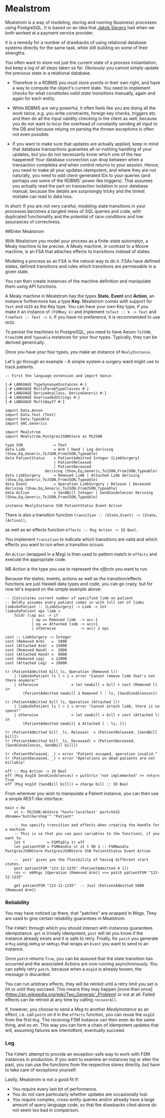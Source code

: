 Mealstrom
=========

Mealstrom is a way of modeling, storing and running (business) processes using PostgreSQL. It is based on an idea that [Jakob Sievers](http://canned.primat.es/) had when we both worked at a payment service provider.

It is a remedy for a number of drawbacks of using relational database systems directly for the same task, while still building on some of their strengths.

You often want to store not just the current state of a process instantiation, but keep a log of all steps taken so far. Obviously you cannot simply update the previous state in a relational database.

* Therefore in a RDBMS you must store *events* in their own right, and have a way to compute the object's current state. You need to implement checks for what constitutes *valid state transitions* manually, again and again for each entity.

* While RDBMS are very powerful, it often feels like you are doing all the work twice, e.g. you write constraints, foreign key checks, triggers etc. and then do all the input validity checking in the client as well, because you do not want to incur the overhead of constantly sending all input to the DB and because relying on parsing the thrown exceptions is often not even possible.

* If you want to make sure that updates are actually applied, keep in mind that database transactions guarantee all-or-nothing handling of your updates, but you do not necessarily know which one of the two happened! Your database connection can drop between when a transaction completes and when control returns to your session. Hence, you need to make all your updates idempotent, and where they are not naturally, you need to add client-generated IDs to your queries (and perhaps use some of the RDBMS' power like triggers). That assumes you actually read the part on transaction isolation in your database manual, because the details are surprisingly tricky and the tiniest mistake can lead to data loss.

In short: If you are not very careful, modeling state transitions in your processes becomes a tangled mess of SQL queries and code, with duplicated functionality and the potential of race conditions and low assurances of correctness.

##Enter Mealstrom

With Mealstrom you model your process as a finite-state automaton, a Mealy machine to be precise. A Mealy machine, in contrast to a Moore machine, is an FSA that attaches effects to transitions instead of states.

Modeling a process as an FSA is the natural way to do it. FSAs have defined states, defined transitions and rules which transitions are permissable in a given state.

You can then create instances of the machine definition and manipulate them using API functions.

A Mealy machine in Mealstrom has the types **State**, **Event** and **Action**, an instance furthermore has a type **Key**. Mealstrom comes with support for `Text` and `UUID` as the Key type. You can have your own Key type, if you make it an instance of `(FSMKey k)` and implement `toText :: k -> Text` and `fromText :: Text -> k`. If you have no preference, it is recommended to use `UUID`.

To persist the machines to PostgreSQL, you need to have Aeson `ToJSON`, `FromJSON` and `Typeable` instances for your four types. Typically, they can be derived generically.

Once you have your four types, you make an instance of `MealyInstance`.

Let's go through an example - A simple system a surgery ward might use to track patients.

```
-- First the language extension and import dance:

{-# LANGUAGE TypeSynonymInstances #-}
{-# LANGUAGE MultiParamTypeClasses #-}
{-# LANGUAGE DeriveAnyClass, DeriveGeneric #-}
{-# LANGUAGE OverloadedStrings #-}
{-# LANGUAGE MultiWayIf #-}

import Data.Aeson
import Data.Text (Text)
import Data.Typeable
import GHC.Generics

import Mealstrom
import Mealstrom.PostgresJSONStore as PGJSON

type SSN              = Text
data Limb             = Arm | Hand | Leg deriving (Show,Eq,Generic,ToJSON,FromJSON,Typeable)
data PatientStatus    = PatientAdmitted Integer [LimbSurgery]
                      | PatientReleased
                      | PatientDeceased
                  deriving (Show,Eq,Generic,ToJSON,FromJSON,Typeable)
data LimbSurgery      = Removed Limb | Attached Limb deriving (Show,Eq,Generic,ToJSON,FromJSON,Typeable)
data Event            = Operation LimbSurgery | Release | Deceased deriving (Show,Eq,Generic,ToJSON,FromJSON,Typeable)
data Action           = SendBill Integer | SendCondolences deriving (Show,Eq,Generic,ToJSON,FromJSON,Typeable)

instance MealyInstance SSN PatientStatus Event Action

```

There is also a transition function `transition :: (State,Event) -> (State,[Action])`,

as well as an effects function `effects :: Msg Action -> IO Bool`.

You implement `transition` to indicate which transitions are valid and which effects you want to run when a transition occurs.

An `Action` (wrapped in a Msg) is then used to pattern match in `effects` and execute the appropriate code.

NB *Action* is the type you use to represent the *effects* you want to run.

Because the states, events, actions as well as the transition/effects functions are just Haskell data types and code, you can go crazy, but for now let's expand on the simple example above:

```
-- |Calculates current number of specified limb on patient
-- Boldly assumes every patient comes in with full set of limbs
limbsOnPatient :: [LimbSurgery] -> Limb -> Int
limbsOnPatient ops limb =
    foldr (\op acc -> if
            | op == Removed limb  -> acc-1
            | op == Attached limb -> acc+1
            | otherwise           -> acc) 2 ops

cost :: LimbSurgery -> Integer
cost (Removed Arm)   =  5000
cost (Attached Arm)  = 15000
cost (Removed Hand)  =  2000
cost (Attached Hand) =  8000
cost (Removed Leg)   = 12000
cost (Attached Leg)  = 20000

tr (PatientAdmitted bill ls, Operation (Removed l))
    | limbsOnPatient ls l < 1 = error "Cannot remove limb that's not there anymore!"
    | otherwise               = let newbill = bill + cost (Removed l) in
        (PatientAdmitted newbill $ Removed l : ls, [SendCondolences])

tr (PatientAdmitted bill ls, Operation (Attached l))
    | limbsOnPatient ls l > 1 = error "Cannot attach limb, there is no space!"
    | otherwise               = let newbill = bill + cost (Attached l) in
        (PatientAdmitted newbill $ Attached l : ls, [])

tr (PatientAdmitted bill _ls, Release)  = (PatientReleased, [SendBill bill])
tr (PatientAdmitted bill _ls, Deceased) = (PatientDeceased, [SendCondolences, SendBill bill])

tr (PatientReleased, _) = error "Patient escaped, operation invalid."
tr (PatientDeceased, _) = error "Operations on dead patients are not billable"

eff :: Msg Action -> IO Bool
eff (Msg msgId SendCondolences) = putStrLn "not implemented" >> return True
eff (Msg msgId (SendBill bill)) = charge bill :: IO Bool
```


From wherever you wish to manipulate a Patient instance, you can then use a simple REST-like interface:

```
main = do
    st <- PGJSON.mkStore "host='localhost' port=5432 dbname='butchershop'" "Patient"

    -- You specify transition and effects when creating the Handle for a machine
    -- This is so that you can pass variables to the functions, if you want to.
    let t          = FSMTable tr eff
    let patientFSM = FSMHandle st st t 90 3 :: FSMHandle PostgresJSONStore PostgresJSONStore SSN PatientStatus Event Action

    -- `post` gives you the flexibility of having different start states.
    post patientFSM "123-12-1235" (PatientAdmitted 0 [])
    res <- mkMsgs [Operation (Removed Arm)] >>= patch patientFSM "123-12-1235"

    get patientFSM "123-12-1235"  -- Just (PatientAdmitted 5000 [Removed Arm])
```


### Reliability
You may have noticed up there, that "patches" are wrapped in Msgs. They are used to give certain reliability guarantees in Mealstrom.

The `FSMAPI` through which you should interact with instances guarantees idempotance. `get` is trivially idempotent, `post` will let you know if the instance already exists and it is safe to retry. Finally, for `patch` you generate a `Msg` using `mkMsg` or `mkMsgs` that wraps an `Event` you want to send to an instance.

Once `patch` returns `True`, you can be assured that the state transition has occurred and the associated Actions are now running asynchronously. You can safely retry `patch`, because when a `msgId` is already known, the message is discarded.

You can run arbitrary effects, they will be retried until a retry limit you set is hit or until they succeed. This means they may happen [more than once] (https://en.wikipedia.org/wiki/Two_Generals'_Problem) or not at all. Failed effects can be retried at any time by calling `recoverAll`.

If, however, you choose to send a Msg to another _MealyInstance_ as an effect, i.e. call `patch` on it in the `effects` function, you can reuse the `msgId` from the first `Msg`. The receiving FSM instance can then even do the same thing, and so on. This way you can form a chain of idempotent updates that will, assuming failures are intermittent, eventually succeed.

### Log
The `FSMAPI` attempt to provide an exception-safe way to work with FSM instances in production. If you want to examine an instances log or alter the past, you can use the functions from the respective stores directly, but have to take care of exceptions yourself.

Lastly, Mealstrom is not a good fit if:

* You require every last bit of performance.
* You do not care particularly whether updates are occasionally lost.
* You require complex, cross-entity queries and/or already have a large amount of query language code, so that the drawbacks cited above do not seem too bad in comparison.
